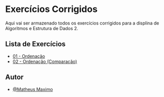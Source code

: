 
# Exercícios Corrigidos

Aqui vai ser armazenado todos os exercícios corrigidos para a displina de Algoritmos e Estrutura de Dados 2.


## Lista de Exercícios

 - [01 - Ordenação](https://github.com/ScoredSleet/Correcao_atividades_aed2_2025_01/tree/main/ex01)
 - [02 - Ordenação (Comparação)](https://github.com/ScoredSleet/Correcao_atividades_aed2_2025_01/tree/main/ex02)


## Autor

- [@Matheus Maximo](https://www.github.com/ScoredSleet)

